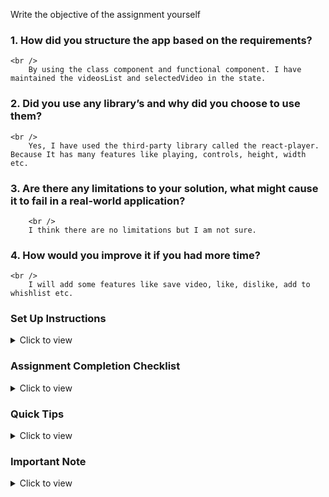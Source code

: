 Write the objective of the assignment yourself

### 1.	How did you structure the app based on the requirements?
	<br />
        By using the class component and functional component. I have maintained the videosList and selectedVideo in the state.

### 2.	Did you use any library’s and why did you choose to use them?
	<br />
        Yes, I have used the third-party library called the react-player. Because It has many features like playing, controls, height, width etc. 

### 3.  Are there any limitations to your solution, what might cause it to fail in a real-world application?
        <br />
        I think there are no limitations but I am not sure.

### 4.	How would you improve it if you had more time?
	<br />
        I will add some features like save video, like, dislike, add to whishlist etc.




### Set Up Instructions

<details>
<summary>Click to view</summary>

- Download dependencies by running `npm install`
- Start up the app using `npm start`

</details>


### Assignment Completion Checklist

<details>
<summary>Click to view</summary>

- The completion Checklist includes the below-mentioned points
  - I have completed all the functionalities asked in the assignment
  - I have used only the resources mentioned in the assignment
  - I have modified the README.md file based on my assignment instructions
  - I have completed the assignment **ON TIME**
  </details>

### Quick Tips

<details>
<summary>Click to view</summary>
<br>

- Add third-party packages list yourself
- React Player is used in the application which in imported from the react-player third-party package
</details>

### Important Note

<details>
<summary>Click to view</summary>
<br/>

- Click here to view: https://inventeassignmt.ccbp.tech/


<details>
<summary>Font-families</summary>

- Add the font-families to be used in the assignment yourself.

</details>
